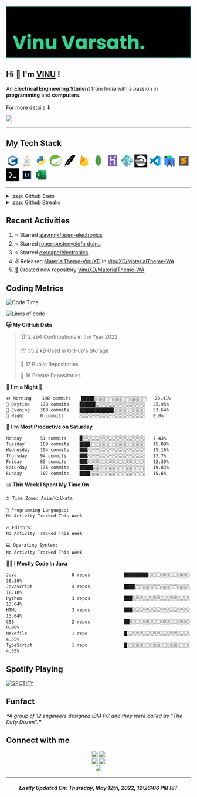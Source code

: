 [![banner](https://raw.githubusercontent.com/VinuXD/VinuXD/master/assets/banner.png)](https://vinuxd.github.io)

## **Hi 👋 I'm [VINU](https://vinuxd.github.io) !**

An **Electrical Engineering Student** from India with a passion in **programming** and **computers**.
<br/> <br/> For more details ⬇

<a href="https://VinuXD.github.io"><img src="https://img.shields.io/badge/website-000000?style=for-the-badge"></a>

---

## My Tech Stack

<div class="langs">

<img alt="C" width="35px" src="https://raw.githubusercontent.com/github/explore/f3e22f0dca2be955676bc70d6214b95b13354ee8/topics/c/c.png" >
<img alt="java" width="35px" src="https://raw.githubusercontent.com/github/explore/5b3600551e122a3277c2c5368af2ad5725ffa9a1/topics/java/java.png">
<img alt="python" width="35px" src="https://raw.githubusercontent.com/github/explore/80688e429a7d4ef2fca1e82350fe8e3517d3494d/topics/python/python.png">
<img alt="spring" width="35px" src="https://raw.githubusercontent.com/github/explore/80688e429a7d4ef2fca1e82350fe8e3517d3494d/topics/spring-boot/spring-boot.png" />
<img alt="maven" width="35px" src="https://raw.githubusercontent.com/VinuXD/VinuXD/master/assets/maven.png" />
<img alt="firebase" width="35px" src="https://raw.githubusercontent.com/github/explore/80688e429a7d4ef2fca1e82350fe8e3517d3494d/topics/firebase/firebase.png" />
<img alt="mongodb" width="35px" src="https://raw.githubusercontent.com/VinuXD/VinuXD/master/assets/mongodb.png" />
<img alt="heroku" width="35px" src="https://raw.githubusercontent.com/VinuXD/VinuXD/master/assets/heroku.png" />
<img alt="netlify" width="35px" src="https://raw.githubusercontent.com/VinuXD/VinuXD/master/assets/netlify.png" />
<img alt="railway" width="35px" src="https://raw.githubusercontent.com/VinuXD/VinuXD/master/assets/railway.png" />
<img alt="vscode" width="35px" src="https://raw.githubusercontent.com/VinuXD/VinuXD/master/assets/vscode.png" />
<img alt="android-studio" width="35px" src="https://raw.githubusercontent.com/VinuXD/VinuXD/master/assets/androidstudio.png" />
<img alt="sublime" width="35px" src="https://raw.githubusercontent.com/VinuXD/VinuXD/master/assets/sublime.png" />
<img alt="termux" width="35px" src="https://raw.githubusercontent.com/VinuXD/VinuXD/master/assets/termux.png" />
<img alt="lightroon" width="35px" src="https://raw.githubusercontent.com/VinuXD/VinuXD/master/assets/lightroom.png" />
<img alt="excel" width="35px" src="https://raw.githubusercontent.com/VinuXD/VinuXD/master/assets/excel.png" />

</div>

---

<details>
<summary>:zap: Github Stats</summary>
</br>
<p align="center"><a href=https://vinuxd.me><img src="https://github-readme-stats.vercel.app/api?username=vinuxd&hide=issues&show_icons=true&theme=chartreuse-dark&include_all_commits=true&count_private=true"/></a></p>
</details>

<details>
<summary>:zap: Github Streaks</summary>
 </br>
<p align="center"><a href=https://vinuxd.me><img src="http://github-readme-streak-stats.herokuapp.com?user=vinuxd&theme=chartreuse-dark&hide_border=false&date_format=j%20M%5B%20Y%5D"/></a></p>
</details>

## Recent Activities

<!--RECENT_ACTIVITY:start-->
1. ⭐ Starred [ajaymnk/open-electronics](https://github.com/ajaymnk/open-electronics)
2. ⭐ Starred [robertoostenveld/arduino](https://github.com/robertoostenveld/arduino)
3. ⭐ Starred [exscape/electronics](https://github.com/exscape/electronics)
4. ✌️ Released [MaterialTheme-VinuXD](https://github.com/VinuXD/MaterialTheme-WA/releases/tag/VinuXD) in [VinuXD/MaterialTheme-WA](https://github.com/VinuXD/MaterialTheme-WA)
5. 📔 Created new repository [VinuXD/MaterialTheme-WA](https://github.com/VinuXD/MaterialTheme-WA)
<!--RECENT_ACTIVITY:end-->

## Coding Metrics

<!--START_SECTION:waka-->
![Code Time](http://img.shields.io/badge/Code%20Time%20since%2021/1/2022-124%20hrs%2029%20mins-blue?style=plastic&logo=Codepen)

![Lines of code](https://img.shields.io/badge/From%20Hello%20World%20I%27ve%20Written-218%20Thousand%20lines%20of%20code-blue)

**🐱 My GitHub Data** 

> 🏆 2,294 Contributions in the Year 2022
 > 
> 📦 55.2 kB Used in GitHub's Storage 
 > 
> 📜 17 Public Repositories 
 > 
> 🔑 16 Private Repositories  
 > 
**👻 I'm a Night 🦉** 

```text
🌞 Morning    140 commits    █████░░░░░░░░░░░░░░░░░░░░   20.41% 
🌆 Daytime    178 commits    ██████░░░░░░░░░░░░░░░░░░░   25.95% 
🌃 Evening    368 commits    █████████████░░░░░░░░░░░░   53.64% 
🌙 Night      0 commits      ░░░░░░░░░░░░░░░░░░░░░░░░░   0.0%
```
📅 **I'm Most Productive on Saturday** 

```text
Monday       51 commits     █░░░░░░░░░░░░░░░░░░░░░░░░   7.43% 
Tuesday      109 commits    ████░░░░░░░░░░░░░░░░░░░░░   15.89% 
Wednesday    104 commits    ███░░░░░░░░░░░░░░░░░░░░░░   15.16% 
Thursday     94 commits     ███░░░░░░░░░░░░░░░░░░░░░░   13.7% 
Friday       85 commits     ███░░░░░░░░░░░░░░░░░░░░░░   12.39% 
Saturday     136 commits    █████░░░░░░░░░░░░░░░░░░░░   19.83% 
Sunday       107 commits    ████░░░░░░░░░░░░░░░░░░░░░   15.6%
```


📊 **This Week I Spent My Time On** 

```text
⌚︎ Time Zone: Asia/Kolkata

💬 Programming Languages: 
No Activity Tracked This Week

🔥 Editors: 
No Activity Tracked This Week

💻 Operating System: 
No Activity Tracked This Week
```

**🧑‍💻 I Mostly Code in Java** 

```text
Java                     8 repos             █████████░░░░░░░░░░░░░░░░   36.36% 
JavaScript               4 repos             ████░░░░░░░░░░░░░░░░░░░░░   18.18% 
Python                   3 repos             ███░░░░░░░░░░░░░░░░░░░░░░   13.64% 
HTML                     3 repos             ███░░░░░░░░░░░░░░░░░░░░░░   13.64% 
CSS                      2 repos             ██░░░░░░░░░░░░░░░░░░░░░░░   9.09% 
Makefile                 1 repo              █░░░░░░░░░░░░░░░░░░░░░░░░   4.55% 
TypeScript               1 repo              █░░░░░░░░░░░░░░░░░░░░░░░░   4.55%
```



<!--END_SECTION:waka-->

## Spotify Playing

[![SPOTIFY](https://spotifyxd.vercel.app/api/spotify?background_color=000000&border_color=00ff7f)](https://open.spotify.com/user/31a2knpxmuez2uo44wigmbqxjapy?si=ORyXsvpDQy6DNbodyG10lA)

## Funfact

<!--STARTS_HERE_QUOTE_README-->
<i>❝A group of 12 engineers designed IBM PC and they were called as “The Dirty Dozen”.❞</i>
<!--ENDS_HERE_QUOTE_README-->

## Connect with me

<div align="center" class="first">
<a href="https://t.me/VinuXD"><img src="https://img.shields.io/badge/Telegram-2CA5E0?style=for-the-badge&logo=telegram&logoColor=white"></a>
<a href="mailto:vinuvarsath3@gmail.com"><img src="https://img.shields.io/badge/Gmail-D14836?style=for-the-badge&logo=gmail&logoColor=white"></a>
</div>

<div align="center" class="second">
<a href="https://dev.to/VinuXD"><img src="https://img.shields.io/badge/dev.to-0A0A0A?style=for-the-badge&logo=devdotto&logoColor=white"></a>
<a href="https://stackoverflow.com/users/17960559/vinuxd"><img src="https://img.shields.io/badge/StackOverFlow-orange?style=for-the-badge&logo=stackoverflow&logoColor=white"></a>
</div>

<div align="center" class="third">
<a href="https://VinuXD.github.io"><img src="https://img.shields.io/badge/website-000000?style=for-the-badge&logo=About.me&logoColor=white"></a>
</div>

---

<!--RECENT_ACTIVITY:last_update-->
<h5 align="center">Lastly Updated On: <b>Thursday, May 12th, 2022, 12:26:06 PM IST</b></h5>
<!--RECENT_ACTIVITY:last_update_end-->
